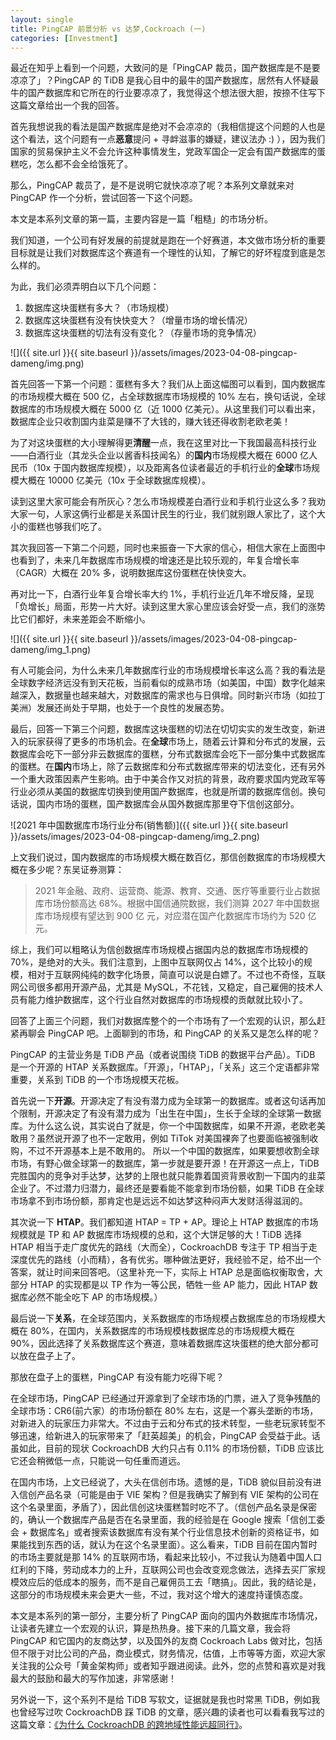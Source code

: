 ```yaml
---
layout: single 
title: PingCAP 前景分析 vs 达梦,Cockroach (一)
categories: [Investment]
---
```


最近在知乎上看到一个问题，大致问的是「PingCAP 裁员，国产数据库是不是要凉凉了」？PingCAP 的 TiDB 是我心目中的最牛的国产数据库，居然有人怀疑最牛的国产数据库和它所在的行业要凉凉了，我觉得这个想法很大胆，按捺不住写下这篇文章给出一个我的回答。 

首先我想说我的看法是国产数据库是绝对不会凉凉的（我相信提这个问题的人也是这个看法，这个问题有一点**恶意**提问 + 寻衅滋事的嫌疑，建议法办 :) ），因为我们国家的贸易保护主义不会允许这种事情发生，党政军国企一定会有国产数据库的蛋糕吃，怎么都不会全给饿死了。

那么，PingCAP 裁员了，是不是说明它就快凉凉了呢？本系列文章就来对 PingCAP 作一个分析，尝试回答一下这个问题。

本文是本系列文章的第一篇，主要内容是一篇「粗糙」的市场分析。


我们知道，一个公司有好发展的前提就是跑在一个好赛道，本文做市场分析的重要目标就是让我们对数据库这个赛道有一个理性的认知，了解它的好坏程度到底是怎么样的。

为此，我们必须弄明白以下几个问题：
1. 数据库这块蛋糕有多大？（市场规模）
2. 数据库这块蛋糕有没有快快变大？（增量市场的增长情况）
3. 数据库这块蛋糕的切法有没有变化？（存量市场的竞争情况）


![]({{ site.url }}{{ site.baseurl }}/assets/images/2023-04-08-pingcap-dameng/img.png)

首先回答一下第一个问题：蛋糕有多大？我们从上面这幅图可以看到，国内数据库的市场规模大概在 500 亿，占全球数据库市场规模的 10% 左右，换句话说，全球数据库的市场规模大概在 5000 亿（近 1000 亿美元）。从这里我们可以看出来，数据库企业只收割国内韭菜是赚不了大钱的，赚大钱还得收割老欧老美！

为了对这块蛋糕的大小理解得更**清醒**一点，我在这里对比一下我国最高科技行业——白酒行业（其龙头企业以酱香科技闻名）的**国内**市场规模大概在 6000 亿人民币（10x 于国内数据库规模），以及距离各位读者最近的手机行业的**全球**市场规模大概在 10000 亿美元（10x 于全球数据库规模）。

读到这里大家可能会有所灰心？怎么市场规模差白酒行业和手机行业这么多？我劝大家一句，人家这俩行业都是关系国计民生的行业，我们就别跟人家比了，这个大小的蛋糕也够我们吃了。

其次我回答一下第二个问题，同时也来振奋一下大家的信心，相信大家在上面图中也看到了，未来几年数据库市场规模的增速还是比较乐观的，年复合增长率（CAGR）大概在 20% 多，说明数据库这份蛋糕在快快变大。

再对比一下，白酒行业年复合增长率大约 1%，手机行业近几年不增反降，呈现「负增长」局面，形势一片大好。读到这里大家心里应该会好受一点，我们的涨势比它们都好，未来差距会不断缩小。


![]({{ site.url }}{{ site.baseurl }}/assets/images/2023-04-08-pingcap-dameng/img_1.png)


有人可能会问，为什么未来几年数据库行业的市场规模增长率这么高？我的看法是全球数字经济远没有到天花板，当前看似的成熟市场（如美国，中国）数字化越来越深入，数据量也越来越大，对数据库的需求也与日俱增。同时新兴市场（如拉丁美洲）发展还尚处于早期，也处于一个良性的发展态势。

最后，回答一下第三个问题，数据库这块蛋糕的切法在切切实实的发生改变，新进入的玩家获得了更多的市场机会。在**全球**市场上，随着云计算和分布式的发展，云数据库会吃下一部分非云数据库的蛋糕，分布式数据库会吃下一部分集中式数据库的蛋糕。在**国内**市场上，除了云数据库和分布式数据库带来的切法变化，还有另外一个重大政策因素产生影响。由于中美合作又对抗的背景，政府要求国内党政军等行业必须从美国的数据库切换到使用国产数据库，也就是所谓的数据库信创。换句话说，国内市场的蛋糕，国产数据库会从国外数据库那里夺下信创这部分。


![2021 年中国数据库市场行业分布(销售额)]({{ site.url }}{{ site.baseurl }}/assets/images/2023-04-08-pingcap-dameng/img_2.png)

上文我们说过，国内数据库的市场规模大概在数百亿，那信创数据库的市场规模大概在多少呢？东吴证券测算：
> 2021 年金融、政府、运营商、能源、教育、交通、医疗等重要行业占数据库市场份额高达 68%。根据中国信通院数据，我们测算 2027 年中国数据库市场规模有望达到 900 亿 元，对应潜在国产化数据库市场约为 520 亿元。

综上，我们可以粗略认为信创数据库市场规模占据国内总的数据库市场规模的 70%，是绝对的大头。我们注意到，上图中互联网仅占 14%，这个比较小的规模，相对于互联网纯纯的数字化场景，简直可以说是白嫖了。不过也不奇怪，互联网公司很多都用开源产品，尤其是 MySQL，不花钱，又稳定，自己雇佣的技术人员有能力维护数据库，这个行业自然对数据库的市场规模的贡献就比较小了。

回答了上面三个问题，我们对数据库整个的一个市场有了一个宏观的认识，那么赶紧再聊会 PingCAP 吧。上面聊到的市场，和 PingCAP 的关系又是怎么样的呢？

PingCAP 的主营业务是 TiDB 产品（或者说围绕 TiDB 的数据平台产品）。TiDB 是一个开源的 HTAP 关系数据库。「开源」，「HTAP」，「关系」这三个定语都非常重要，关系到 TiDB 的一个市场规模天花板。

首先说一下**开源**。开源决定了有没有潜力成为全球第一的数据库。或者这句话再加个限制，开源决定了有没有潜力成为「出生在中国」，生长于全球的全球第一数据库。为什么这么说，其实说白了就是，你一个中国数据库，如果不开源，老欧老美敢用？虽然说开源了也不一定敢用，例如 TiTok 对美国裸奔了也要面临被强制收购，不过不开源基本上是不敢用的。 所以一个中国的数据库，如果要想收割全球市场，有野心做全球第一的数据库，第一步就是要开源！在开源这一点上，TiDB 完胜国内的竞争对手达梦，达梦的上限也就只能靠着国资背景收割一下国内的韭菜企业了。不过潜力归潜力，最终还是要看能不能拿到市场份额，如果 TiDB 在全球市场拿不到市场份额，那肯定也是远远不如达梦这种闷声大发财活得滋润的。

其次说一下 **HTAP**。我们都知道 HTAP = TP + AP。理论上 HTAP 数据库的市场规模就是 TP 和 AP 数据库市场规模的总和，这个大饼足够的大！TiDB 选择 HTAP 相当于走广度优先的路线（大而全），CockroachDB 专注于 TP 相当于走深度优先的路线（小而精），各有优劣。哪种做法更好，我经验不足，给不出一个答案，就让时间来回答吧。（这里补充一下，实际上 HTAP 总是面临权衡取舍，大部分 HTAP 的实现都是以 TP 作为一等公民，牺牲一些 AP 能力，因此 HTAP 数据库必然不能全吃下 AP 的市场规模。）

最后说一下**关系**，在全球范围内，关系数据库的市场规模占数据库总的市场规模大概在 80%，在国内，关系数据库的市场规模栈数据库总的市场规模大概在 90%，因此选择了关系数据库这个赛道，意味着数据库这块蛋糕的绝大部分都可以放在盘子上了。

那放在盘子上的蛋糕，PingCAP 有没有能力吃得下呢？

在全球市场，PingCAP 已经通过开源拿到了全球市场的门票，进入了竞争残酷的全球市场：CR6(前六家）的市场份额在 80% 左右，这是一个寡头垄断的市场，对新进入的玩家压力非常大。不过由于云和分布式的技术转型，一些老玩家转型不够迅速，给新进入的玩家带来了「赶英超美」的机会，PingCAP 会受益于此。话虽如此，目前的现状 CockroachDB 大约只占有 0.11% 的市场份额，TiDB 应该比它还会稍微低一点，只能说一句任重而道远。

在国内市场，上文已经说了，大头在信创市场。遗憾的是，TiDB 貌似目前没有进入信创产品名录（可能是由于 VIE 架构？但是我确实了解到有 VIE 架构的公司在这个名录里面，矛盾了），因此信创这块蛋糕暂时吃不了。（信创产品名录是保密的，确认一个数据库产品是否在名录里面，我的经验是在 Google 搜索「信创工委会 + 数据库名」或者搜索该数据库有没有某个行业信息技术创新的资格证书，如果能找到东西的话，就认为在这个名录里面）。这么看来，TiDB 目前在国内暂时的市场主要就是那 14% 的互联网市场，看起来比较小，不过我认为随着中国人口红利的下降，劳动成本力的上升，互联网公司也会改变观念做法，选择去买厂家规模效应后的低成本的服务，而不是自己雇佣员工去「瞎搞」。因此，我的结论是，这部分的市场规模未来会更大一些，不过，我对这个增大的速度持谨慎态度。

本文是本系列的第一部分，主要分析了 PingCAP 面向的国内外数据库市场情况，让读者先建立一个宏观的认识，算是热热身。接下来的几篇文章，我会将 PingCAP 和它国内的友商达梦，以及国外的友商 Cockroach Labs 做对比，包括但不限于对比公司的产品，商业模式，财务情况，估值，上市等等方面，欢迎大家关注我的公众号「黄金架构师」或者知乎跟进阅读。此外，您的点赞和喜欢是对我最大的鼓励和最大的写作加速，非常感谢！

另外说一下，这个系列不是给 TiDB 写软文，证据就是我也时常黑 TiDB，例如我也曾经写过吹 CockroachDB 踩 TiDB 的文章，感兴趣的读者也可以看看我写过的这篇文章：[《为什么 CockroachDB 的跨地域性能远超同行》](https://zhuanlan.zhihu.com/p/600284531)。
